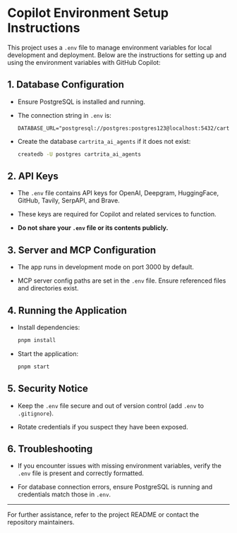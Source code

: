 
# Copilot Environment Setup Instructions

This project uses a `.env` file to manage environment variables for local development and deployment. Below are the instructions for setting up and using the environment variables with GitHub Copilot:

## 1. Database Configuration

- Ensure PostgreSQL is installed and running.

- The connection string in `.env` is:

  ```env
  DATABASE_URL="postgresql://postgres:postgres123@localhost:5432/cartrita_ai_agents"
  ```

- Create the database `cartrita_ai_agents` if it does not exist:

  ```bash
  createdb -U postgres cartrita_ai_agents
  ```

## 2. API Keys

- The `.env` file contains API keys for OpenAI, Deepgram, HuggingFace, GitHub, Tavily, SerpAPI, and Brave.

- These keys are required for Copilot and related services to function.

- **Do not share your `.env` file or its contents publicly.**

## 3. Server and MCP Configuration

- The app runs in development mode on port 3000 by default.

- MCP server config paths are set in the `.env` file. Ensure referenced files and directories exist.

## 4. Running the Application

- Install dependencies:

  ```bash
  pnpm install
  ```

- Start the application:

  ```bash
  pnpm start
  ```

## 5. Security Notice

- Keep the `.env` file secure and out of version control (add `.env` to `.gitignore`).

- Rotate credentials if you suspect they have been exposed.

## 6. Troubleshooting

- If you encounter issues with missing environment variables, verify the `.env` file is present and correctly formatted.

- For database connection errors, ensure PostgreSQL is running and credentials match those in `.env`.

---

For further assistance, refer to the project README or contact the repository maintainers.
